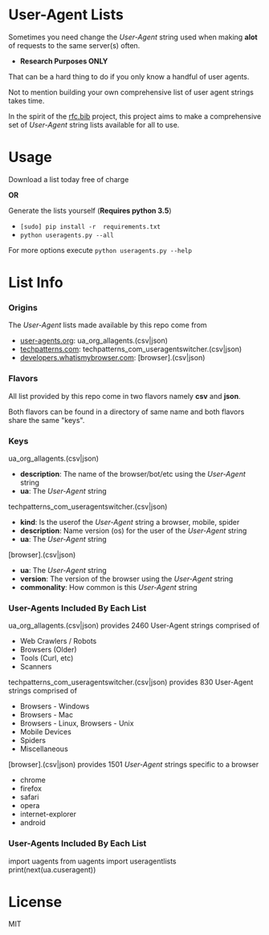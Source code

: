 # User-Agent Lists

Sometimes you need change the _User-Agent_ string used when making **alot** of requests to the same server(s) often.
- **Research Purposes ONLY**

That can be a hard thing to do if you only know a handful of user agents.

Not to mention building your own comprehensive list of user agent strings takes time.

In the spirit of the [rfc.bib](https://github.com/hupili/rfc.bib) project, this project aims to make a comprehensive set of _User-Agent_ string lists available for all to use.

# Usage
Download a list today free of charge

**OR**

Generate the lists yourself (**Requires python 3.5**)
- ```[sudo] pip install -r  requirements.txt```
- ```python useragents.py --all```

For more options execute ```python useragents.py --help```


# List Info
### Origins
The _User-Agent_ lists made available by this repo come from
- [user-agents.org](http://www.user-agents.org/allagents.xml):  ua_org_allagents.(csv|json)
- [techpatterns.com](https://techpatterns.com/downloads/firefox/useragentswitcher.xml): techpatterns_com_useragentswitcher.(csv|json)
- [developers.whatismybrowser.com](https://developers.whatismybrowser.com/useragents/explore): [browser].(csv|json)

### Flavors
All list provided by this repo come in two flavors namely **csv** and **json**.

Both flavors can be found in a directory of same name and  both flavors share the same "keys".

### Keys
ua_org_allagents.(csv|json)
- **description**: The name of the browser/bot/etc using the _User-Agent_ string
- **ua**: The _User-Agent_ string

techpatterns_com_useragentswitcher.(csv|json)
- **kind**: Is the userof the _User-Agent_ string a browser, mobile, spider
- **description**: Name version (os) for the user of the _User-Agent_ string
- **ua**: The _User-Agent_ string

[browser].(csv|json)
- **ua**: The _User-Agent_ string
- **version**: The version of the browser using the _User-Agent_ string
- **commonality**: How common is this _User-Agent_ string

### User-Agents Included By Each List
ua_org_allagents.(csv|json) provides 2460 User-Agent strings comprised of
- Web Crawlers / Robots
- Browsers (Older)
- Tools (Curl, etc)
- Scanners

techpatterns_com_useragentswitcher.(csv|json) provides 830 User-Agent strings comprised of
- Browsers - Windows
- Browsers - Mac
- Browsers - Linux, Browsers - Unix
- Mobile Devices
- Spiders
- Miscellaneous

[browser].(csv|json) provides 1501 _User-Agent_ strings specific to a browser
- chrome
- firefox
- safari
- opera
- internet-explorer
- android

### User-Agents Included By Each List
import uagents
from uagents import useragentlists
print(next(ua.cuseragent))


# License
MIT
